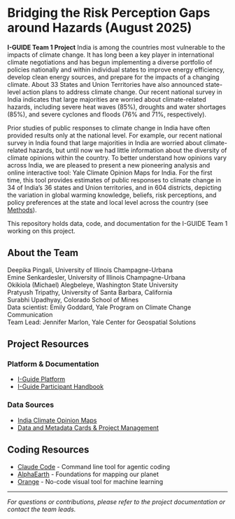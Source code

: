# Bridging the Risk Perception Gaps around Hazards (August 2025)
**I-GUIDE Team 1 Project**
India is among the countries most vulnerable to the impacts of climate change. It has long been a key player in international climate negotiations and has begun implementing a diverse portfolio of policies nationally and within individual states to improve energy efficiency, develop clean energy sources, and prepare for the impacts of a changing climate. About 33 States and Union Territories have also announced state-level action plans to address climate change. Our recent national survey in India indicates that large majorities are worried about climate-related hazards, including severe heat waves (85%), droughts and water shortages (85%), and severe cyclones and floods (76% and 71%, respectively). 

Prior studies of public responses to climate change in India have often provided results only at the national level. For example, our recent national survey in India found that large majorities in India are worried about climate-related hazards, but until now we had little information about the diversity of climate opinions within the country. To better understand how opinions vary across India, we are pleased to present a new pioneering analysis and online interactive tool: Yale Climate Opinion Maps for India. For the first time, this tool provides estimates of public responses to climate change in 34 of India’s 36 states and Union territories, and in 604 districts, depicting the variation in global warming knowledge, beliefs, risk perceptions, and policy preferences at the state and local level across the country (see [Methods](https://climatecommunication.yale.edu/publications/climate-awareness-india/)).  

This repository holds data, code, and documentation for the I-GUIDE Team 1 working on this project.

## About the Team
Deepika Pingali, University of Illinois Champagne-Urbana  
Emine Senkardesler, University of Illinois Champagne-Urbana  
Okikiola (Michael) Alegbeleye, Washington State University  
Pratyush Tripathy, University of Santa Barbara, California  
Surabhi Upadhyay, Colorado School of Mines  
Data scientist: Emily Goddard, Yale Program on Climate Change Communication  
Team Lead: Jennifer Marlon, Yale Center for Geospatial Solutions  


## Project Resources

### Platform & Documentation
- [I-Guide Platform](https://platform.i-guide.io/)
- [I-Guide Participant Handbook](https://docs.google.com/document/d/1Y-hVwu7rlP7QKm54NZGW3EZr9wvbcyDYnCEHNUCbFeg/edit?tab=t.bomufwqwonku#heading=h.5jyqiysv47e3)

### Data Sources
- [India Climate Opinion Maps](https://climatecommunication.yale.edu/visualizations-data/ycomindia/)
- [Data and Metadata Cards & Project Management](https://github.com/ptdarch/I-GUIDE-DET)

## Coding Resources

- [Claude Code](https://www.anthropic.com/claude-code) - Command line tool for agentic coding
- [AlphaEarth](https://deepmind.google/discover/blog/alphaearth-foundations-helps-map-our-planet-in-unprecedented-detail/) - Foundations for mapping our planet
- [Orange](https://orangedatamining.com/) - No-code visual tool for machine learning  

---

*For questions or contributions, please refer to the project documentation or contact the team leads.*


